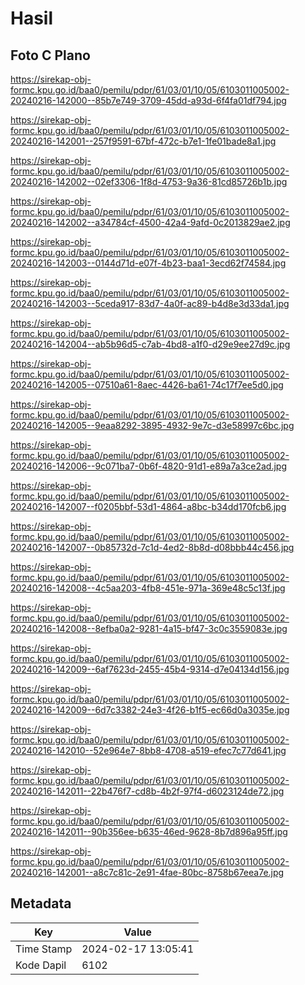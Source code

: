 # Hasil

## Foto C Plano

https://sirekap-obj-formc.kpu.go.id/baa0/pemilu/pdpr/61/03/01/10/05/6103011005002-20240216-142000--85b7e749-3709-45dd-a93d-6f4fa01df794.jpg

https://sirekap-obj-formc.kpu.go.id/baa0/pemilu/pdpr/61/03/01/10/05/6103011005002-20240216-142001--257f9591-67bf-472c-b7e1-1fe01bade8a1.jpg

https://sirekap-obj-formc.kpu.go.id/baa0/pemilu/pdpr/61/03/01/10/05/6103011005002-20240216-142002--02ef3306-1f8d-4753-9a36-81cd85726b1b.jpg

https://sirekap-obj-formc.kpu.go.id/baa0/pemilu/pdpr/61/03/01/10/05/6103011005002-20240216-142002--a34784cf-4500-42a4-9afd-0c2013829ae2.jpg

https://sirekap-obj-formc.kpu.go.id/baa0/pemilu/pdpr/61/03/01/10/05/6103011005002-20240216-142003--0144d71d-e07f-4b23-baa1-3ecd62f74584.jpg

https://sirekap-obj-formc.kpu.go.id/baa0/pemilu/pdpr/61/03/01/10/05/6103011005002-20240216-142003--5ceda917-83d7-4a0f-ac89-b4d8e3d33da1.jpg

https://sirekap-obj-formc.kpu.go.id/baa0/pemilu/pdpr/61/03/01/10/05/6103011005002-20240216-142004--ab5b96d5-c7ab-4bd8-a1f0-d29e9ee27d9c.jpg

https://sirekap-obj-formc.kpu.go.id/baa0/pemilu/pdpr/61/03/01/10/05/6103011005002-20240216-142005--07510a61-8aec-4426-ba61-74c17f7ee5d0.jpg

https://sirekap-obj-formc.kpu.go.id/baa0/pemilu/pdpr/61/03/01/10/05/6103011005002-20240216-142005--9eaa8292-3895-4932-9e7c-d3e58997c6bc.jpg

https://sirekap-obj-formc.kpu.go.id/baa0/pemilu/pdpr/61/03/01/10/05/6103011005002-20240216-142006--9c071ba7-0b6f-4820-91d1-e89a7a3ce2ad.jpg

https://sirekap-obj-formc.kpu.go.id/baa0/pemilu/pdpr/61/03/01/10/05/6103011005002-20240216-142007--f0205bbf-53d1-4864-a8bc-b34dd170fcb6.jpg

https://sirekap-obj-formc.kpu.go.id/baa0/pemilu/pdpr/61/03/01/10/05/6103011005002-20240216-142007--0b85732d-7c1d-4ed2-8b8d-d08bbb44c456.jpg

https://sirekap-obj-formc.kpu.go.id/baa0/pemilu/pdpr/61/03/01/10/05/6103011005002-20240216-142008--4c5aa203-4fb8-451e-971a-369e48c5c13f.jpg

https://sirekap-obj-formc.kpu.go.id/baa0/pemilu/pdpr/61/03/01/10/05/6103011005002-20240216-142008--8efba0a2-9281-4a15-bf47-3c0c3559083e.jpg

https://sirekap-obj-formc.kpu.go.id/baa0/pemilu/pdpr/61/03/01/10/05/6103011005002-20240216-142009--6af7623d-2455-45b4-9314-d7e04134d156.jpg

https://sirekap-obj-formc.kpu.go.id/baa0/pemilu/pdpr/61/03/01/10/05/6103011005002-20240216-142009--6d7c3382-24e3-4f26-b1f5-ec66d0a3035e.jpg

https://sirekap-obj-formc.kpu.go.id/baa0/pemilu/pdpr/61/03/01/10/05/6103011005002-20240216-142010--52e964e7-8bb8-4708-a519-efec7c77d641.jpg

https://sirekap-obj-formc.kpu.go.id/baa0/pemilu/pdpr/61/03/01/10/05/6103011005002-20240216-142011--22b476f7-cd8b-4b2f-97f4-d6023124de72.jpg

https://sirekap-obj-formc.kpu.go.id/baa0/pemilu/pdpr/61/03/01/10/05/6103011005002-20240216-142011--90b356ee-b635-46ed-9628-8b7d896a95ff.jpg

https://sirekap-obj-formc.kpu.go.id/baa0/pemilu/pdpr/61/03/01/10/05/6103011005002-20240216-142001--a8c7c81c-2e91-4fae-80bc-8758b67eea7e.jpg


## Metadata

| Key        | Value               |
| ---------- | ------------------- |
| Time Stamp | 2024-02-17 13:05:41 |
| Kode Dapil | 6102                |




